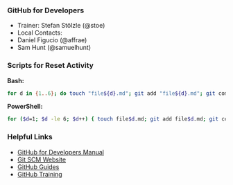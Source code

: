 ### GitHub for Developers
- Trainer: Stefan Stölzle (@stoe)
- Local Contacts: 
 - Daniel Figucio (@affrae)
 - Sam Hunt (@samuelhunt)
 
 
### Scripts for Reset Activity 
**Bash:** 
```sh
for d in {1..6}; do touch "file${d}.md"; git add "file${d}.md"; git commit -m "adding file ${d}"; done
```

**PowerShell:** 
```sh
for ($d=1; $d -le 6; $d++) { touch file$d.md; git add file$d.md; git commit -m "adding file$d.md"; }
```


### Helpful Links
- [GitHub for Developers Manual](github-for-developers-student-manual.pdf)
- [Git SCM Website](https://git-scm.com)
- [GitHub Guides](https://guides.github.com)
- [GitHub Training](https://services.github.com/training/)
